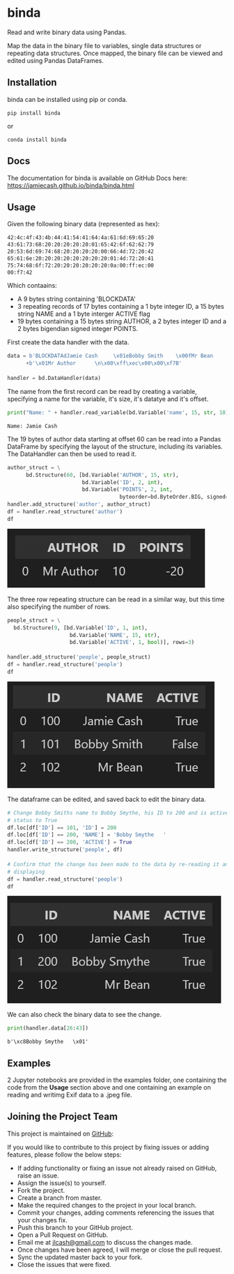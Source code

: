 # binda

Read and write binary data using Pandas.

Map the data in the binary file to variables, single data structures or 
repeating data structures. Once mapped, the binary file can be viewed and 
edited using Pandas DataFrames.

## Installation

binda can be installed using pip or conda.

```
pip install binda
```

or

```
conda install binda
```

## Docs

The documentation for binda is available on GitHub Docs here: 
https://jamiecash.github.io/binda/binda.html

## Usage

Given the following binary data (represented as hex):
```
42:4c:4f:43:4b:44:41:54:41:64:4a:61:6d:69:65:20
43:61:73:68:20:20:20:20:20:01:65:42:6f:62:62:79
20:53:6d:69:74:68:20:20:20:20:00:66:4d:72:20:42
65:61:6e:20:20:20:20:20:20:20:20:01:4d:72:20:41
75:74:68:6f:72:20:20:20:20:20:20:0a:00:ff:ec:00
00:f7:42
```

Which contaains:
* A 9 bytes string containing 'BLOCKDATA'
* 3 repeating records of 17 bytes containing a 1 byte integer ID, a 15 bytes 
string NAME and a 1 byte interger ACTIVE flag
* 19 bytes containing a 15 bytes string AUTHOR, a 2 bytes integer ID and a 
2 bytes bigendian signed integer POINTS.

First create the data handler with the data.

```python
data = b'BLOCKDATAdJamie Cash     \x01eBobby Smith    \x00fMr Bean        '\
      +b'\x01Mr Author      \n\x00\xff\xec\x00\x00\xf7B'

handler = bd.DataHandler(data)
```

The name from the first record can be read by creating a variable, specifying a
name for the variable, it's size, it's datatye and it's offset.

```python
print("Name: " + handler.read_variable(bd.Variable('name', 15, str, 10)))
```

```
Name: Jamie Cash
```

The 19 bytes of author data starting at offset 60 can be read into a Pandas 
DataFrame by specifying the layout of the structure, including its variables. 
The DataHandler can then be used to read it.

```python
author_struct = \
      bd.Structure(60, [bd.Variable('AUTHOR', 15, str), 
                        bd.Variable('ID', 2, int), 
                        bd.Variable('POINTS', 2, int, 
                                    byteorder=bd.ByteOrder.BIG, signed=True)])
handler.add_structure('author', author_struct)
df = handler.read_structure('author')
df
```
![image](https://github.com/jamiecash/binda/raw/main/example/img/single_structure.png)

The three row repeating structure can be read in a similar way, but this time
also specifying the number of rows.

```python
people_struct = \
  bd.Structure(9, [bd.Variable('ID', 1, int),
                    bd.Variable('NAME', 15, str),
                    bd.Variable('ACTIVE', 1, bool)], rows=3)

handler.add_structure('people', people_struct)
df = handler.read_structure('people')
df
```

![image](https://github.com/jamiecash/binda/raw/main/example/img/repeating_structure.png)

The dataframe can be edited, and saved back to edit the binary data.

```python
# Change Bobby Smiths name to Bobby Smythe, his ID to 200 and is active 
# status to True
df.loc[df['ID'] == 101, 'ID'] = 200
df.loc[df['ID'] == 200, 'NAME'] = 'Bobby Smythe   '
df.loc[df['ID'] == 200, 'ACTIVE'] = True
handler.write_structure('people', df)

# Confirm that the change has been made to the data by re-reading it and 
# displaying
df = handler.read_structure('people')
df
```

![image](https://github.com/jamiecash/binda/raw/main/example/img/repeating_structure_changed.png)

We can also check the binary data to see the change.
```python
print(handler.data[26:43])
```

```
b'\xc8Bobby Smythe   \x01'
```

## Examples

2 Jupyter notebooks are provided in the examples folder, one containing the code 
from the **Usage** section above and one containing an example on reading and 
writimg Exif data to a .jpeg file.

## Joining the Project Team

This project is maintained on [GitHub](https://github.com/jamiecash/binda):

If you would like to contribute to this project by fixing issues or adding 
features, please follow the below steps:
* If adding functionality or fixing an issue not already raised on GitHub, raise 
an issue.
* Assign the issue(s) to yourself.
* Fork the project.
* Create a branch from master.
* Make the required changes to the project in your local branch.
* Commit your changes, adding comments referencing the issues that your changes 
fix.
* Push this branch to your GitHub project.
* Open a Pull Request on GitHub.
* Email me at jlcash@gmail.com to discuss the changes made.
* Once changes have been agreed, I will merge or close the pull request.
* Sync the updated master back to your fork.
* Close the issues that were fixed.
